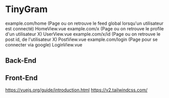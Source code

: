 # TinyGram

example.com/home  (Page ou on retrouve le feed global lorsqu'un utilisateur est connecté) HomeView.vue
example.com/x     (Page ou on retrouve le profile d'un utilisateur X) UserView.vue
example.com/x/id  (Page ou on retrouve le post id, de l'utilisateur X) PostView.vue
example.com/login (Page pour se connecter via google) LoginView.vue

## Back-End


## Front-End

https://vuejs.org/guide/introduction.html
https://v2.tailwindcss.com/

